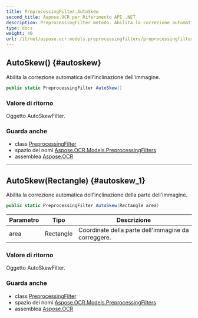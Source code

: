 ```yaml
---
title: PreprocessingFilter.AutoSkew
second_title: Aspose.OCR per Riferimento API .NET
description: PreprocessingFilter metodo. Abilita la correzione automatica dellinclinazione dellimmagine.
type: docs
weight: 40
url: /it/net/aspose.ocr.models.preprocessingfilters/preprocessingfilter/autoskew/
---
```

## AutoSkew() {#autoskew}

Abilita la correzione automatica dell'inclinazione dell'immagine.

```csharp
public static PreprocessingFilter AutoSkew()
```

### Valore di ritorno

Oggetto AutoSkewFilter.

### Guarda anche

* class [PreprocessingFilter](../)
* spazio dei nomi [Aspose.OCR.Models.PreprocessingFilters](../../preprocessingfilter/)
* assemblea [Aspose.OCR](../../../)

---

## AutoSkew(Rectangle) {#autoskew_1}

Abilita la correzione automatica dell'inclinazione della parte dell'immagine.

```csharp
public static PreprocessingFilter AutoSkew(Rectangle area)
```

| Parametro | Tipo | Descrizione |
| --- | --- | --- |
| area | Rectangle | Coordinate della parte dell'immagine da correggere. |

### Valore di ritorno

Oggetto AutoSkewFilter.

### Guarda anche

* class [PreprocessingFilter](../)
* spazio dei nomi [Aspose.OCR.Models.PreprocessingFilters](../../preprocessingfilter/)
* assemblea [Aspose.OCR](../../../)


